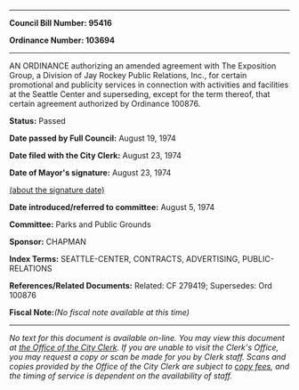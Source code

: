

********

**Council Bill Number: 95416**
   
**Ordinance Number: 103694**
********

 AN ORDINANCE authorizing an amended agreement with The Exposition Group, a Division of Jay Rockey Public Relations, Inc., for certain promotional and publicity services in connection with activities and facilities at the Seattle Center and superseding, except for the term thereof, that certain agreement authorized by Ordinance 100876.

**Status:** Passed
   
**Date passed by Full Council:** August 19, 1974
   
**Date filed with the City Clerk:** August 23, 1974
   
**Date of Mayor's signature:** August 23, 1974
   
[(about the signature date)](/~public/approvaldate.htm)
   
   
   
**Date introduced/referred to committee:** August 5, 1974
   
**Committee:** Parks and Public Grounds
   
**Sponsor:** CHAPMAN
   
   
**Index Terms:** SEATTLE-CENTER, CONTRACTS, ADVERTISING, PUBLIC-RELATIONS

**References/Related Documents:** Related: CF 279419; Supersedes: Ord 100876

**Fiscal Note:**_(No fiscal note available at this time)_
********

_No text for this document is available on-line. You may view this document at [the Office of the City Clerk](http://www.seattle.gov/leg/clerk/contactUs.htm). If you are unable to visit the Clerk's Office, you may request a copy or scan be made for you by Clerk staff. Scans and copies provided by the Office of the City Clerk are subject to [copy fees](http://clerk.seattle.gov/~public/clerkfees.htm), and the timing of service is dependent on the availability of staff._

